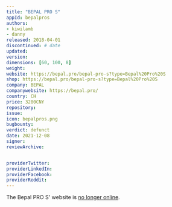 ```yaml
---
title: "BEPAL PRO S"
appId: bepalpros
authors:
- kiwilamb
- danny
released: 2018-04-01
discontinued: # date
updated:
version:
dimensions: [60, 100, 8]
weight: 
website: https://bepal.pro/bepal-pro-s?type=Bepal%20Pro%20S
shop: https://bepal.pro/bepal-pro-s?type=Bepal%20Pro%20S
company: BEPAL
companywebsite: https://bepal.pro/
country: CH
price: 3280CNY
repository: 
issue:
icon: bepalpros.png
bugbounty:
verdict: defunct 
date: 2021-12-08
signer:
reviewArchive:


providerTwitter: 
providerLinkedIn: 
providerFacebook: 
providerReddit: 
---
```



The Bepal PRO S' website is [no longer online](https://twitter.com/BitcoinWalletz/status/1466331090105233408).

